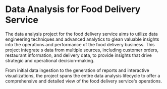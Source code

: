 # Data Analysis for Food Delivery Service     
     
The data analysis project for the food delivery service aims to utilize data engineering techniques and advanced analytics to glean valuable insights into the operations and performance of the food delivery business. This project integrate s data from multiple sources, including customer orders, restaurant information, and delivery data, to provide insights that drive strategic and operational decision-making.    


From initial data ingestion to the generation of reports and interactive visualizations, the project spans the entire data analysis lifecycle to offer a comprehensive and detailed view of the food delivery service's operations.  
